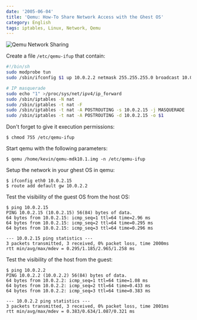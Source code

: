 ```yaml
---
date: '2005-06-04'
title: 'Qemu: How-To Share Network Access with the Ghest OS'
category: English
tags: iptables, Linux, Network, Qemu
---
```


![Qemu Network Sharing]({attach}photo_f3.png)

Create a file `/etc/qemu-ifup` that contain:

```sh
#!/bin/sh
sudo modprobe tun
sudo /sbin/ifconfig $1 up 10.0.2.2 netmask 255.255.255.0 broadcast 10.0.2.255

# IP masquerade
sudo echo "1" >/proc/sys/net/ipv4/ip_forward
sudo /sbin/iptables -N nat
sudo /sbin/iptables -t nat -F
sudo /sbin/iptables -t nat -A POSTROUTING -s 10.0.2.15 -j MASQUERADE
sudo /sbin/iptables -t nat -A POSTROUTING -d 10.0.2.15 -o $1
```

Don't forget to give it execution permissions:

```shell-session
$ chmod 755 /etc/qemu-ifup
```

Start qemu with the following parameters:

```shell-session
$ qemu /home/kevin/qemu-mdk10.1.img -n /etc/qemu-ifup
```

Setup the network in your ghest OS in qemu:

```shell-session
$ ifconfig eth0 10.0.2.15
$ route add default gw 10.0.2.2
```

Test the visibility of the guest OS from the host OS:

```shell-session
$ ping 10.0.2.15
PING 10.0.2.15 (10.0.2.15) 56(84) bytes of data.
64 bytes from 10.0.2.15: icmp_seq=1 ttl=64 time=2.96 ms
64 bytes from 10.0.2.15: icmp_seq=2 ttl=64 time=0.295 ms
64 bytes from 10.0.2.15: icmp_seq=3 ttl=64 time=0.296 ms

--- 10.0.2.15 ping statistics ---
3 packets transmitted, 3 received, 0% packet loss, time 2000ms
rtt min/avg/max/mdev = 0.295/1.185/2.965/1.258 ms
```

Test the visibility of the host from the guest:

```shell-session
$ ping 10.0.2.2
PING 10.0.2.2 (10.0.2.2) 56(84) bytes of data.
64 bytes from 10.0.2.2: icmp_seq=1 ttl=64 time=1.08 ms
64 bytes from 10.0.2.2: icmp_seq=2 ttl=64 time=0.433 ms
64 bytes from 10.0.2.2: icmp_seq=3 ttl=64 time=0.383 ms

--- 10.0.2.2 ping statistics ---
3 packets transmitted, 3 received, 0% packet loss, time 2001ms
rtt min/avg/max/mdev = 0.383/0.634/1.087/0.321 ms
```
